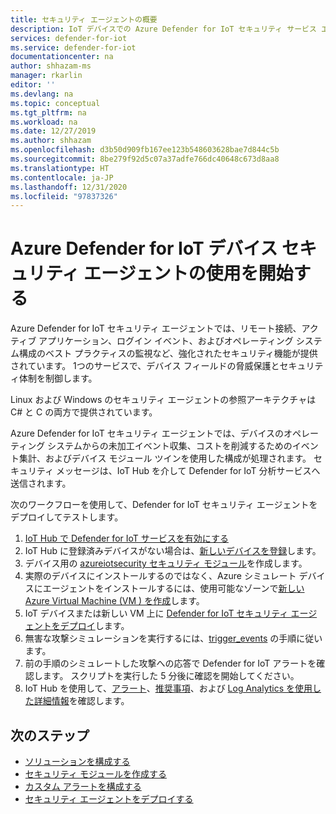 ```yaml
---
title: セキュリティ エージェントの概要
description: IoT デバイスでの Azure Defender for IoT セキュリティ サービス エージェントについて理解を深め、構成、デプロイ、および使用を開始します。
services: defender-for-iot
ms.service: defender-for-iot
documentationcenter: na
author: shhazam-ms
manager: rkarlin
editor: ''
ms.devlang: na
ms.topic: conceptual
ms.tgt_pltfrm: na
ms.workload: na
ms.date: 12/27/2019
ms.author: shhazam
ms.openlocfilehash: d3b50d909fb167ee123b548603628bae7d844c5b
ms.sourcegitcommit: 8be279f92d5c07a37adfe766dc40648c673d8aa8
ms.translationtype: HT
ms.contentlocale: ja-JP
ms.lasthandoff: 12/31/2020
ms.locfileid: "97837326"
---
```

# <a name="get-started-with-azure-defender-for-iot-device-security-agents"></a>Azure Defender for IoT デバイス セキュリティ エージェントの使用を開始する

Azure Defender for IoT セキュリティ エージェントでは、リモート接続、アクティブ アプリケーション、ログイン イベント、およびオペレーティング システム構成のベスト プラクティスの監視など、強化されたセキュリティ機能が提供されています。 1つのサービスで、デバイス フィールドの脅威保護とセキュリティ体制を制御します。

Linux および Windows のセキュリティ エージェントの参照アーキテクチャは C# と C の両方で提供されています。

Azure Defender for IoT セキュリティ エージェントでは、デバイスのオペレーティング システムからの未加工イベント収集、コストを削減するためのイベント集計、およびデバイス モジュール ツインを使用した構成が処理されます。 セキュリティ メッセージは、IoT Hub を介して Defender for IoT 分析サービスへ送信されます。

次のワークフローを使用して、Defender for IoT セキュリティ エージェントをデプロイしてテストします。

1. [IoT Hub で Defender for IoT サービスを有効にする](quickstart-onboard-iot-hub.md)
1. IoT Hub に登録済みデバイスがない場合は、[新しいデバイスを登録](../iot-accelerators/quickstart-device-simulation-deploy.md)します。
1. デバイス用の [azureiotsecurity セキュリティ モジュール](quickstart-create-security-twin.md)を作成します。
1. 実際のデバイスにインストールするのではなく、Azure シミュレート デバイスにエージェントをインストールするには、使用可能なゾーンで[新しい Azure Virtual Machine (VM ) を作成](../virtual-machines/linux/quick-create-portal.md)します。
1. IoT デバイスまたは新しい VM 上に [Defender for IoT セキュリティ エージェントをデプロイ](how-to-deploy-linux-cs.md)します。
1. 無害な攻撃シミュレーションを実行するには、[trigger_events](https://aka.ms/iot-security-github-trigger-events) の手順に従います。
1. 前の手順のシミュレートした攻撃への応答で Defender for IoT アラートを確認します。 スクリプトを実行した 5 分後に確認を開始してください。
1. IoT Hub を使用して、[アラート](concept-security-alerts.md)、[推奨事項](concept-recommendations.md)、および [Log Analytics を使用した詳細情報](how-to-security-data-access.md)を確認します。

## <a name="next-steps"></a>次のステップ

- [ソリューションを構成する](quickstart-configure-your-solution.md)
- [セキュリティ モジュールを作成する](quickstart-create-security-twin.md)
- [カスタム アラートを構成する](quickstart-create-custom-alerts.md)
- [セキュリティ エージェントをデプロイする](how-to-deploy-agent.md)